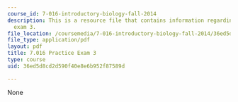 ```yaml
---
course_id: 7-016-introductory-biology-fall-2014
description: This is a resource file that contains information regarding practice
  exam 3.
file_location: /coursemedia/7-016-introductory-biology-fall-2014/36ed5d8cd2d590f40e8e6b952f87589d_MIT7_016F14_Prac_Exam_3.pdf
file_type: application/pdf
layout: pdf
title: 7.016 Practice Exam 3
type: course
uid: 36ed5d8cd2d590f40e8e6b952f87589d

---
```

None